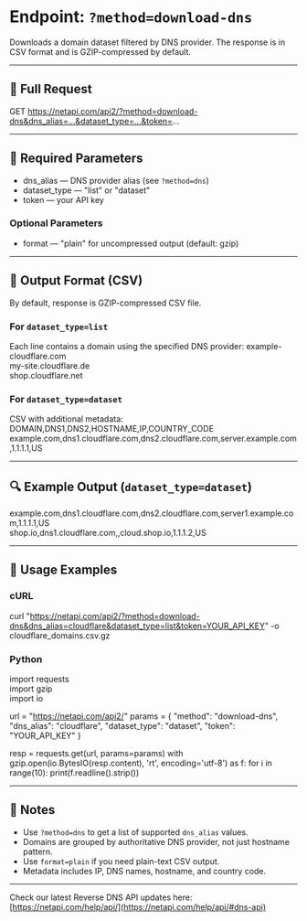 # Endpoint: `?method=download-dns`

Downloads a domain dataset filtered by DNS provider. The response is in CSV format and is GZIP-compressed by default.

---

## 🔗 Full Request

GET https://netapi.com/api2/?method=download-dns&dns_alias=...&dataset_type=...&token=...

---

## 🔧 Required Parameters

- dns_alias — DNS provider alias (see `?method=dns`)
- dataset_type — "list" or "dataset"
- token — your API key

### Optional Parameters

- format — "plain" for uncompressed output (default: gzip)

---

## 📄 Output Format (CSV)

By default, response is GZIP-compressed CSV file.

### For `dataset_type=list`

Each line contains a domain using the specified DNS provider:
example-cloudflare.com  
my-site.cloudflare.de  
shop.cloudflare.net  

### For `dataset_type=dataset`

CSV with additional metadata:
DOMAIN,DNS1,DNS2,HOSTNAME,IP,COUNTRY_CODE  
example.com,dns1.cloudflare.com,dns2.cloudflare.com,server.example.com,1.1.1.1,US

---

## 🔍 Example Output (`dataset_type=dataset`)

example.com,dns1.cloudflare.com,dns2.cloudflare.com,server1.example.com,1.1.1.1,US  
shop.io,dns1.cloudflare.com,,cloud.shop.io,1.1.1.2,US  

---

## 🧪 Usage Examples

### cURL

curl "https://netapi.com/api2/?method=download-dns&dns_alias=cloudflare&dataset_type=list&token=YOUR_API_KEY" -o cloudflare_domains.csv.gz

### Python

import requests  
import gzip  
import io

url = "https://netapi.com/api2/"
params = {
    "method": "download-dns",
    "dns_alias": "cloudflare",
    "dataset_type": "dataset",
    "token": "YOUR_API_KEY"
}

resp = requests.get(url, params=params)
with gzip.open(io.BytesIO(resp.content), 'rt', encoding='utf-8') as f:
    for i in range(10):
        print(f.readline().strip())

---

## 📌 Notes

- Use `?method=dns` to get a list of supported `dns_alias` values.
- Domains are grouped by authoritative DNS provider, not just hostname pattern.
- Use `format=plain` if you need plain-text CSV output.
- Metadata includes IP, DNS names, hostname, and country code.

---

Check our latest Reverse DNS API updates here: [https://netapi.com/help/api/](https://netapi.com/help/api/#dns-api)
